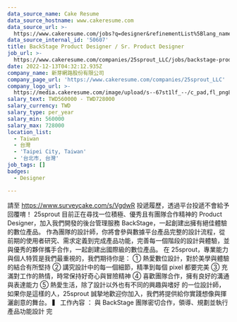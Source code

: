 ```yaml
---
data_source_name: Cake Resume
data_source_hostname: www.cakeresume.com
data_source_url: >-
  https://www.cakeresume.com/jobs?q=designer&refinementList%5Blang_name%5D%5B0%5D=English&refinementList%5Bsalary_type%5D=per_year
data_source_internal_id: '50607'
title: BackStage Product Designer / Sr. Product Designer
job_url: >-
  https://www.cakeresume.com/companies/25sprout_LLC/jobs/backstage-product-designer-sr-product-designer
date: 2022-12-13T04:32:12.935Z
company_name: 新芽網路股份有限公司
company_page_url: 'https://www.cakeresume.com/companies/25sprout_LLC'
company_logo_url: >-
  https://media.cakeresume.com/image/upload/s--67st1lf_--/c_pad,fl_png8,h_200,w_200/v1583399506/lgkm3ahcxy2uqzogpnzu.png
salary_text: TWD560000 - TWD728000
salary_currency: TWD
salary_type: per_year
salary_min: 560000
salary_max: 728000
location_list:
  - Taiwan
  - 台灣
  - 'Taipei City, Taiwan'
  - '台北市, 台灣'
job_tags: []
badges:
  - Designer

---
```


請至 https://www.surveycake.com/s/VgdwR 投遞履歷，透過平台投遞不會給予回覆唷！ 25sprout 目前正在尋找一位積極、優秀且有團隊合作精神的 Product Designer，加入我們開發的後台管理服務 BackStage，一起創建出擁有絕佳體驗的數位產品。 作為團隊的設計師，你將會參與數據平台產品完整的設計流程，從前期的使用者研究、需求定義到完成產品功能，完善每一個階段的設計與體驗，並與優秀的夥伴攜手合作，一起創建出國際級的數位產品。 在 25sprout，專業能力與個人特質是我們最重視的，我們期待你是： ① 熱愛數位設計，對於美學與體驗的結合有所堅持 ② 講究設計中的每一個細節，精準到每個 pixel 都要完美 ③ 充滿對工作的熱情，時常保持好奇心與冒險精神 ④ 喜歡團隊合作，擁有良好的溝通與表達能力 ⑤ 熱愛生活，除了設計以外也有不同的興趣與嗜好 的一位設計師，如果你是這樣的人，25sprout 誠摯地歡迎你加入，我們將提供給你實踐想像與揮灑創意的舞台。 ▍ 工作內容 ： 與 BackStage 團隊密切合作，領導、規劃並執行產品功能設計 完